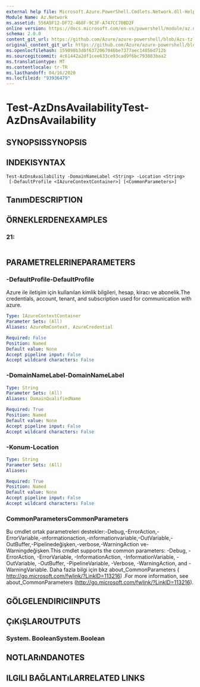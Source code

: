 ```yaml
---
external help file: Microsoft.Azure.PowerShell.Cmdlets.Network.dll-Help.xml
Module Name: Az.Network
ms.assetid: 556A9F12-DF72-468F-9C3F-A747CC70BD2F
online version: https://docs.microsoft.com/en-us/powershell/module/az.network/test-azdnsavailability
schema: 2.0.0
content_git_url: https://github.com/Azure/azure-powershell/blob/Azs-tzl/src/Network/Network/help/Test-AzDnsAvailability.md
original_content_git_url: https://github.com/Azure/azure-powershell/blob/Azs-tzl/src/Network/Network/help/Test-AzDnsAvailability.md
ms.openlocfilehash: 159098b3d0f6372067046be7377aec14056d712b
ms.sourcegitcommit: 4c61442a2df1cee633ce93cad9f6bc793803baa2
ms.translationtype: MT
ms.contentlocale: tr-TR
ms.lasthandoff: 04/16/2020
ms.locfileid: "93936479"
---
```

# <span data-ttu-id="27547-101">Test-AzDnsAvailability</span><span class="sxs-lookup"><span data-stu-id="27547-101">Test-AzDnsAvailability</span></span>

## <span data-ttu-id="27547-102">SYNOPSIS</span><span class="sxs-lookup"><span data-stu-id="27547-102">SYNOPSIS</span></span>

## <span data-ttu-id="27547-103">INDEKI</span><span class="sxs-lookup"><span data-stu-id="27547-103">SYNTAX</span></span>

```
Test-AzDnsAvailability -DomainNameLabel <String> -Location <String>
 [-DefaultProfile <IAzureContextContainer>] [<CommonParameters>]
```

## <span data-ttu-id="27547-104">Tanım</span><span class="sxs-lookup"><span data-stu-id="27547-104">DESCRIPTION</span></span>

## <span data-ttu-id="27547-105">ÖRNEKLERDEN</span><span class="sxs-lookup"><span data-stu-id="27547-105">EXAMPLES</span></span>

### <span data-ttu-id="27547-106">2</span><span class="sxs-lookup"><span data-stu-id="27547-106">1:</span></span>
```

```

## <span data-ttu-id="27547-107">PARAMETRELERINE</span><span class="sxs-lookup"><span data-stu-id="27547-107">PARAMETERS</span></span>

### <span data-ttu-id="27547-108">-DefaultProfile</span><span class="sxs-lookup"><span data-stu-id="27547-108">-DefaultProfile</span></span>
<span data-ttu-id="27547-109">Azure ile iletişim için kullanılan kimlik bilgileri, hesap, kiracı ve abonelik.</span><span class="sxs-lookup"><span data-stu-id="27547-109">The credentials, account, tenant, and subscription used for communication with azure.</span></span>

```yaml
Type: IAzureContextContainer
Parameter Sets: (All)
Aliases: AzureRmContext, AzureCredential

Required: False
Position: Named
Default value: None
Accept pipeline input: False
Accept wildcard characters: False
```

### <span data-ttu-id="27547-110">-DomainNameLabel</span><span class="sxs-lookup"><span data-stu-id="27547-110">-DomainNameLabel</span></span>
```yaml
Type: String
Parameter Sets: (All)
Aliases: DomainQualifiedName

Required: True
Position: Named
Default value: None
Accept pipeline input: False
Accept wildcard characters: False
```

### <span data-ttu-id="27547-111">-Konum</span><span class="sxs-lookup"><span data-stu-id="27547-111">-Location</span></span>
```yaml
Type: String
Parameter Sets: (All)
Aliases: 

Required: True
Position: Named
Default value: None
Accept pipeline input: False
Accept wildcard characters: False
```

### <span data-ttu-id="27547-112">CommonParameters</span><span class="sxs-lookup"><span data-stu-id="27547-112">CommonParameters</span></span>
<span data-ttu-id="27547-113">Bu cmdlet ortak parametreleri destekler:-Debug,-ErrorAction,-ErrorVariable,-ınformationaction,-ınformationvariable,-OutVariable,-OutBuffer,-Pipelinedeğişken,-verbose,-WarningAction ve-Warningdeğişken.</span><span class="sxs-lookup"><span data-stu-id="27547-113">This cmdlet supports the common parameters: -Debug, -ErrorAction, -ErrorVariable, -InformationAction, -InformationVariable, -OutVariable, -OutBuffer, -PipelineVariable, -Verbose, -WarningAction, and -WarningVariable.</span></span> <span data-ttu-id="27547-114">Daha fazla bilgi için bkz about_CommonParameters ( http://go.microsoft.com/fwlink/?LinkID=113216) .</span><span class="sxs-lookup"><span data-stu-id="27547-114">For more information, see about_CommonParameters (http://go.microsoft.com/fwlink/?LinkID=113216).</span></span>

## <span data-ttu-id="27547-115">GÖLGELENDIRICI</span><span class="sxs-lookup"><span data-stu-id="27547-115">INPUTS</span></span>

## <span data-ttu-id="27547-116">ÇıKıŞLAR</span><span class="sxs-lookup"><span data-stu-id="27547-116">OUTPUTS</span></span>

### <span data-ttu-id="27547-117">System. Boolean</span><span class="sxs-lookup"><span data-stu-id="27547-117">System.Boolean</span></span>

## <span data-ttu-id="27547-118">NOTLARıNDA</span><span class="sxs-lookup"><span data-stu-id="27547-118">NOTES</span></span>

## <span data-ttu-id="27547-119">ILGILI BAĞLANTıLAR</span><span class="sxs-lookup"><span data-stu-id="27547-119">RELATED LINKS</span></span>


